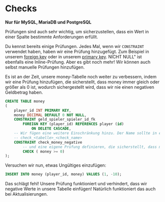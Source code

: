# Checks

**Nur für MySQL, MariaDB und PostgreSQL**

Prüfungen sind auch sehr wichtig, um sicherzustellen, dass ein Wert in einer Spalte bestimmte Anforderungen erfüllt.

Du kennst bereits einige Prüfungen.
Jedes Mal, wenn wir `CONSTRAINT` verwendet haben, haben wir eine Prüfung hinzugefügt. Zum Beispiel in unserem [foreign key](foreign_keys.md) oder in unserem [primary key](../03/data_consistency/primary_keys.md).
NICHT NULL" ist ebenfalls eine Inline-Prüfung.
Aber es gibt noch mehr! Wir können auch selbst manuelle Prüfungen hinzufügen.

Es ist an der Zeit, unsere money-Tabelle noch weiter zu verbessern, indem wir eine Prüfung hinzufügen, die sicherstellt, dass money immer gleich oder größer als 0 ist, wodurch sichergestellt wird, dass wir nie einen negativen Geldbetrag haben.

```sql
CREATE TABLE money
(
    player_id INT PRIMARY KEY,
    money DECIMAL DEFAULT 0 NOT NULL,
    CONSTRAINT geld_spieler_spieler_id_fk
        FOREIGN KEY (player_id) REFERENCES player (id)
            ON DELETE CASCADE,
    -- Wir fügen eine weitere Einschränkung hinzu. Der Name sollte in etwa so lauten
    -- check_<tabelle>_<check_name>
    CONSTRAINT check_money_negative
        -- und eine eigene Prüfung definieren, die sicherstellt, dass money größer oder gleich 0 ist
        CHECK ( money >= 0)
);
```

Versuchen wir nun, etwas Ungültiges einzufügen:

```sql
INSERT INTO money (player_id, money) VALUES (1, -10);
```

Das schlägt fehl! Unsere Prüfung funktioniert und verhindert, dass wir negative Werte in unsere Tabelle einfügen! Natürlich funktioniert das auch bei Aktualisierungen.
